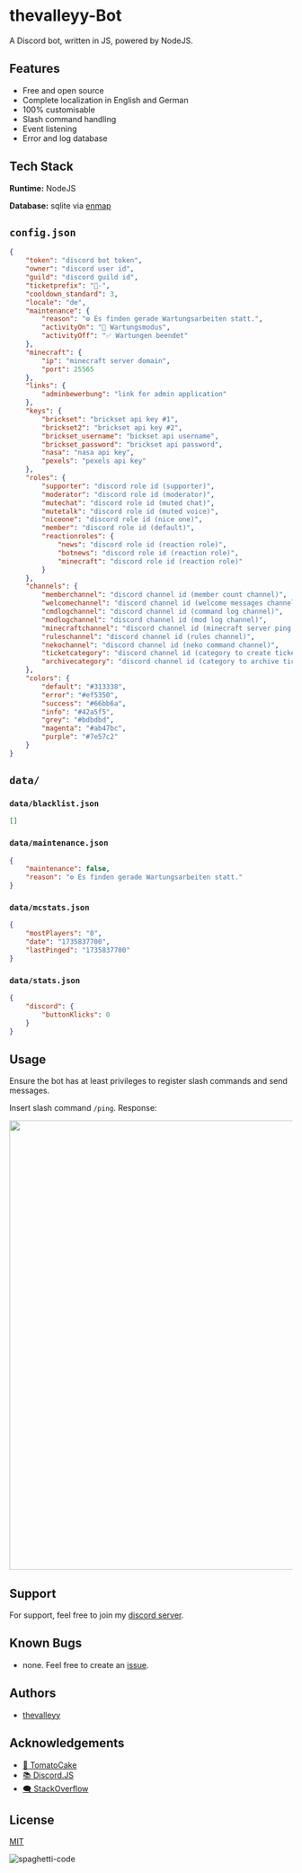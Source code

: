 # thevalleyy-Bot

A Discord bot, written in JS, powered by NodeJS.

## Features

-   Free and open source
-   Complete localization in English and German
-   100% customisable
-   Slash command handling
-   Event listening
-   Error and log database

## Tech Stack

**Runtime:** NodeJS

**Database:** sqlite via [enmap](https://www.npmjs.com/package/enmap)

## `config.json`

```json
{
    "token": "discord bot token",
    "owner": "discord user id",
    "guild": "discord guild id",
    "ticketprefix": "🎫-",
    "cooldown_standard": 3,
    "locale": "de",
    "maintenance": {
        "reason": "⚙ Es finden gerade Wartungsarbeiten statt.",
        "activityOn": "🛑 Wartungsmodus",
        "activityOff": "✅ Wartungen beendet"
    },
    "minecraft": {
        "ip": "minecraft server domain",
        "port": 25565
    },
    "links": {
        "adminbewerbung": "link for admin application"
    },
    "keys": {
        "brickset": "brickset api key #1",
        "brickset2": "brickset api key #2",
        "brickset_username": "bickset api username",
        "brickset_password": "brickset api password",
        "nasa": "nasa api key",
        "pexels": "pexels api key"
    },
    "roles": {
        "supporter": "discord role id (supporter)",
        "moderator": "discord role id (moderator)",
        "mutechat": "discord role id (muted chat)",
        "mutetalk": "discord role id (muted voice)",
        "niceone": "discord role id (nice one)",
        "member": "discord role id (default)",
        "reactionroles": {
            "news": "discord role id (reaction role)",
            "botnews": "discord role id (reaction role)",
            "minecraft": "discord role id (reaction role)"
        }
    },
    "channels": {
        "memberchannel": "discord channel id (member count channel)",
        "welcomechannel": "discord channel id (welcome messages channel)",
        "cmdlogchannel": "discord channel id (command log channel)",
        "modlogchannel": "discord channel id (mod log channel)",
        "minecraftchannel": "discord channel id (minecraft server ping channel)",
        "ruleschannel": "discord channel id (rules channel)",
        "nekochannel": "discord channel id (neko command channel)",
        "ticketcategory": "discord channel id (category to create tickets in)",
        "archivecategory": "discord channel id (category to archive tickets in)"
    },
    "colors": {
        "default": "#313338",
        "error": "#ef5350",
        "success": "#66bb6a",
        "info": "#42a5f5",
        "grey": "#bdbdbd",
        "magenta": "#ab47bc",
        "purple": "#7e57c2"
    }
}
```

## `data/`

### `data/blacklist.json`

```json
[]
```

### `data/maintenance.json`

```json
{
    "maintenance": false,
    "reason": "⚙ Es finden gerade Wartungsarbeiten statt."
}
```

### `data/mcstats.json`

```json
{
    "mostPlayers": "0",
    "date": "1735837700",
    "lastPinged": "1735837700"
}
```

### `data/stats.json`

```json
{
    "discord": {
        "buttonKlicks": 0
    }
}
```

## Usage

Ensure the bot has at least privileges to register slash commands and send messages.

Insert slash command `/ping`. Response:

<img src="https://i.imgur.com/jOUoRxj.png" width="800" />

## Support

For support, feel free to join my [discord server](https://discord.gg/DkEnwxNqeX).

## Known Bugs

-   none. Feel free to create an [issue](https://github.com/thevalleyy-NetWork/thevalleyy-Bot/issues/new).

## Authors

-   [thevalleyy](https://www.github.com/thevalleyy)

## Acknowledgements

-   [🧠 TomatoCake](https://github.com/DEVTomatoCake)
-   [📚 Discord.JS](https://discord.js.org/#/)
-   [🗨 StackOverflow](https://stackoverflow.com)

## License

[MIT](https://choosealicense.com/licenses/mit/)

![spaghetti-code](https://3ds.eiphax.tech/img/spaghetti.svg)
